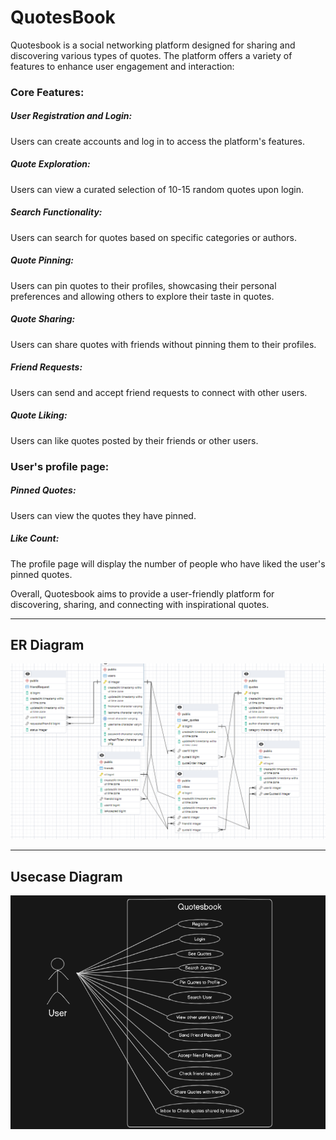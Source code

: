 # QuotesBook
Quotesbook is a social networking platform designed for sharing and discovering various types of quotes. The platform offers a variety of features to enhance user engagement and interaction:

### Core Features:
##### User Registration and Login: 
Users can create accounts and log in to access the platform's features.
##### Quote Exploration: 
Users can view a curated selection of 10-15 random quotes upon login.
##### Search Functionality: 
Users can search for quotes based on specific categories or authors.
##### Quote Pinning: 
Users can pin quotes to their profiles, showcasing their personal preferences and allowing others to explore their taste in quotes.
##### Quote Sharing: 
Users can share quotes with friends without pinning them to their profiles.
##### Friend Requests: 
Users can send and accept friend requests to connect with other users.
##### Quote Liking: 
Users can like quotes posted by their friends or other users.

### User's profile page:
##### Pinned Quotes: 
Users can view the quotes they have pinned.
##### Like Count: 
The profile page will display the number of people who have liked the user's pinned quotes.


Overall, Quotesbook aims to provide a user-friendly platform for discovering, sharing, and connecting with inspirational quotes.

---
## ER Diagram

![ER Diagram](/diagrams/ERD.png "Quotesbook ER Diagram")

---
## Usecase Diagram

![Use Case Diagram](/diagrams/UsecaseDiagram.png "Quotesbook Use Case Diagram")


